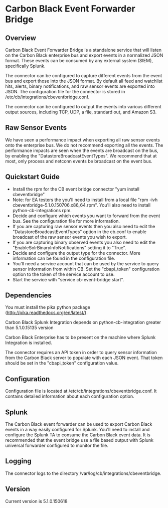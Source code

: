# Carbon Black Event Forwarder Bridge

## Overview

Carbon Black Event Forwarder Bridge is a standalone service that will listen on the Carbon Black enterprise bus and export
events in a normalized JSON format.  These events can be consumed by any external system (SIEM), specifically Splunk.

The connector can be configured to capture different events from the event bus and export those into the JSON format.
By default all feed and watchlist hits, alerts, binary notifications, and raw sensor events are exported into JSON.  The
configuration file for the connector is stored in /etc/cb/integrations/cbeventbridge.conf.

The connector can be configured to output the events into various different output sources, including TCP, UDP, a file,
standard out, and Amazon S3.  

## Raw Sensor Events 

We have seen a performance impact when exporting all raw sensor events onto the enterprise bus.  We do not recommend
exporting all the events.  The performance impacts are seen when the events are broadcast on the bus, by enabling the
"DatastoreBroadcastEventTypes".  We recommend that at most, only process and netconn events be broadcast on the event
bus. 

## Quickstart Guide

* Install the rpm for the CB event bridge connector "yum install cbeventbridge"
* Note: for EA testers the you'll need to install from a local file "rpm -ivh cbeventbridge-5.1.0.150706.x86_64.rpm".
   You'll also need to install python-cb-integrations rpm.
* Decide and configure which events you want to forward from the event bus.   See the configuration file for more information.
* If you are capturing raw sensor events then you also need to edit the "DatastoreBroadcastEventTypes" option in the cb.conf 
   to enable broadcast of the raw sensor events you wish to export.
* If you are capturing binary observed events you also need to edit the "EnableSolrBinaryInfoNotifications" setting it to "True".
* Decide and configure the output type for the connector.   More information can be found in the configuration file.
* You'll need a service account that can be used by the service to query sensor information from within CB.   Set the "cbapi_token" 
  configuration option to the token of the service account to use.
* Start the service with "service cb-event-bridge start".

## Dependencies

You must install the pika python package (http://pika.readthedocs.org/en/latest/).

Carbon Black Splunk Integration depends on python-cb-integration greater than 5.1.0.15135 version

Carbon Black Enterprise has to be present on the machine where Splunk Integration is installed.

The connector requires an API token in order to query sensor information from the Carbon Black server to populate with each
JSON event.   That token should be set in the "cbapi_token" configuration value.

## Configuration

Configuration file is located at /etc/cb/integrations/cbeventbridge.conf.  It contains detailed information
about each configuration option.

## Splunk

The Carbon Black event forwarder can be used to export Carbon Black events in a way easily configured for Splunk.  You'll
need to install and configure the Splunk TA to consume the Carbon Black event data.   It is recommended that the event
bridge use a file based output with Splunk universal forwarder configured to monitor the file.   

## Logging

The connector logs to the directory /var/log/cb/integrations/cbeventbridge.

## Version

Current version is 5.1.0.150618